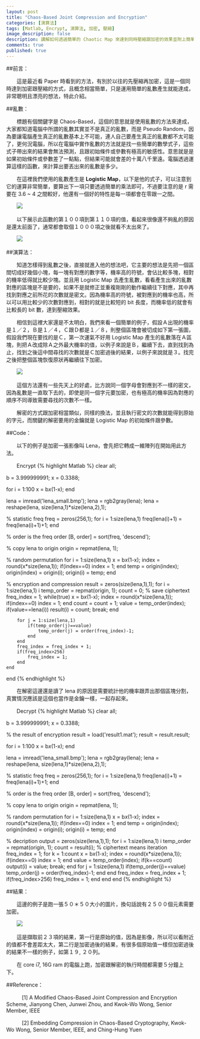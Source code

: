 ```yaml
---
layout: post
title: "Chaos-Based Joint Compression and Encryption"
categories: [演算法]
tags: [Matlab, Encrypt, 演算法, 加密, 壓縮]
image_description: false
description: 講解如何透過簡單的 Chaotic Map 來達到同時壓縮跟加密的效果並附上簡單的 Matlab 實作。
comments: true
published: true
---
```

##前言：

　　這是最近看 Paper 時看到的方法，有別於以往的先壓縮再加密，這是一個同時達到加密跟壓縮的方式，且概念相當簡單，只是運用簡單的亂數產生就能達成，非常聰明且漂亮的想法，特此介紹。

##亂數：

　　標題有個關鍵字是 Chaos-Based，這個的意思就是使用亂數的方法來達成，大家都知道電腦中所謂的亂數其實並不是真正的亂數，而是 Pseudo Random，因為要讓電腦產生真正的亂數基本上不可能，連人自己要產生真正的亂數都不太可能了，更何況電腦，所以在電腦中實作亂數的方法就是找一些簡單的數學式子，這些式子帶出來的結果會無法預測，且跟初始條件或參數有極高的敏感性。意思就是是如果初始條件或參數差了一點點，但結果可能就會差的十萬八千里遠。電腦透過運算這樣的函數，來計算出要丟出來的亂數是多少。

　　在這裡我們使用的亂數產生是 **Logistic Map**，以下是他的式子，可以注意到它的運算非常簡單，要算出下一項只要透過簡單的乘法即可，不過要注意的是 r 需要在 3.6 ~ 4 之間較好，他還有一個好的特性是每一項都會在零跟一之間。


　　<img src="{{ site.baseurl }}/image/2015-9-25/0.PNG">


　　以下展示此函數的第１００項到第１１０項的值，看起來很像還不夠亂的原因是還太前面了，通常都會取個１０００項之後就看不太出來了。

　　<img src="{{ site.baseurl }}/image/2015-9-25/1.PNG">

##演算法：

　　知道怎樣得到亂數之後，直接就進入他的想法吧，它主要的想法是先把一個區間切成好幾個小塊，每一塊有對應的數字等，機率高的符號，會佔比較多塊，相對的機率低得就比較少塊。並且用 Logistic Map 去產生亂數，看看產生出來的亂數對應的區塊是不是要的，如果不是就修正並重複剛剛的動作繼續往下對應，其中再找到對應之前所花的次數就是密文。因為機率高的符號，被對應到的機率也高，所以可以用比較少的次數對應到，相對的就是比較短的 bit 長度，而機率低的就會有比較長的 bit 數，達到壓縮效果。

　　相信到這裡大家還是不太明白，我們來看一個簡單的例子，假設Ａ出現的機率是１／２，Ｂ是１／４，Ｃ跟Ｄ都是１／８，則整個區塊會被切成如下第一張圖，假設我們現在要找的是Ｃ，第一次運氣不好用 Logistic Map 產生的亂數落在Ａ區塊，則把Ａ改成除Ａ之外最大機率的值，以例子來說是Ｂ，繼續下去，直到找到為止，找到之後這中間尋找的次數就是Ｃ加密過後的結果，以例子來說就是３。找完之後把整個區塊恢復原狀再繼續往下加密。

　　<img src="{{ site.baseurl }}/image/2015-9-25/2.PNG">

　　這個方法還有一些先天上的好處，比方說同一個字母會對應到不一樣的密文，因為亂數是一直取下去的，即使是同一個字元要加密，也有極高的機率因為對應的順序不同導致需要尋找的次數不一樣。

　　解密的方式跟加密相當類似，同樣的換法，並且執行密文的次數就能得到原始的字元，而關鍵的解密要用的金鑰就是 Logistic Map 的初始條件跟參數。

##Code：

　　以下的例子是加密一張影像叫 Lena，會先把它轉成一維陣列在開始用此方法。

　　Encrypt
{% highlight Matlab %}
clear all;

b =  3.999999991;
x = 0.3388;

for i = 1:100
    x = b*x*(1-x);
end

lena = imread('lena_small.bmp');
lena = rgb2gray(lena);
lena = reshape(lena, size(lena,1)*size(lena,2),1);

% statistic freq
freq = zeros(256,1);
for i = 1:size(lena,1)
    freq(lena(i)+1) = freq(lena(i)+1)+1;
end

% order is the freq order
[B, order] = sort(freq, 'descend');

% copy lena to origin
origin = repmat(lena, 1);

% random permutation
for i = 1:size(lena,1)
    x = b*x*(1-x);
    index = round(x*size(lena,1));
    if(index==0)
        index = 1;
    end
    temp = origin(index);
    origin(index) = origin(i);
    origin(i) = temp;
end

% encryption and compression
result = zeros(size(lena,1),1);
for i = 1:size(lena,1)
    i
    temp_order = repmat(origin, 1);
    count = 0; % save ciphertext
    freq_index = 1;
    while(true) 
        x = b*x*(1-x);
        index = round(x*size(lena,1));
        if(index==0)
            index = 1;
        end
        count = count + 1;
        value = temp_order(index);
        if(value==lena(i))
            result(i) = count;
            break;
        end
        
        for j = 1:size(lena,1)
            if(temp_order(j)==value)
                temp_order(j) = order(freq_index)-1;
            end
        end
        freq_index = freq_index + 1;
        if(freq_index>256)
            freq_index = 1;
        end
    end
end 
{% endhighlight %}

　　在解密這邊還是讀了 lena 的原因是需要統計他的機率跟弄出那個區塊分割，真實情況應該是這個也當作是金鑰一樣，一起存起來。

　　Decrypt
{% highlight Matlab %}
clear all;

b =  3.999999991;
x = 0.3388;

% the result of encryption
result = load('result1.mat');
result = result.result;

for i = 1:100
    x = b*x*(1-x);
end

lena = imread('lena_small.bmp');
lena = rgb2gray(lena);
lena = reshape(lena, size(lena,1)*size(lena,2),1);

% statistic freq
freq = zeros(256,1);
for i = 1:size(lena,1)
    freq(lena(i)+1) = freq(lena(i)+1)+1;
end

% order is the freq order
[B, order] = sort(freq, 'descend');

% copy lena to origin
origin = repmat(lena, 1);

% random permutation
for i = 1:size(lena,1)
    x = b*x*(1-x);
    index = round(x*size(lena,1));
    if(index==0)
        index = 1;
    end
    temp = origin(index);
    origin(index) = origin(i);
    origin(i) = temp;
end

% decription
output = zeros(size(lena,1),1);
for i = 1:size(lena,1)
    i
    temp_order = repmat(origin, 1);
    count = result(i); % ciphertext means iteration
    freq_index = 1;
    for k = 1:count
        x = b*x*(1-x);
        index = round(x*size(lena,1));
        if(index==0)
            index = 1;
        end
        value = temp_order(index);
        if(k==count)
            output(i) = value;
            break;
        end
        for j = 1:size(lena,1)
            if(temp_order(j)==value)
                temp_order(j) = order(freq_index)-1;
            end
        end
        freq_index = freq_index + 1;
        if(freq_index>256)
            freq_index = 1;
        end
    end
end 
{% endhighlight %}

##結果：

　　這邊的例子是跑一張５０＊５０大小的圖片，換句話說有２５００個元素需要加密。

　　<img src="{{ site.baseurl }}/image/2015-9-25/3.PNG">

　　這是擷取前２３項的結果，第一行是原始的值，因為是影像，所以可以看附近的值都不會差距太大，第二行是加密過後的結果，有很多個原始值一樣但加密過後的結果不一樣的例子，如第１９, ２０列。

　　在 core i7, 16G ram 的電腦上跑，加密跟解密的執行時間都需要５分鐘上下。

##Reference：

　　　[1] A Modified Chaos-Based Joint Compression and Encryption Scheme,
Jianyong Chen, Junwei Zhou, and Kwok-Wo Wong, Senior Member, IEEE

　　　[2] Embedding Compression in Chaos-Based Cryptography,
Kwok-Wo Wong, Senior Member, IEEE, and Ching-Hung Yuen


